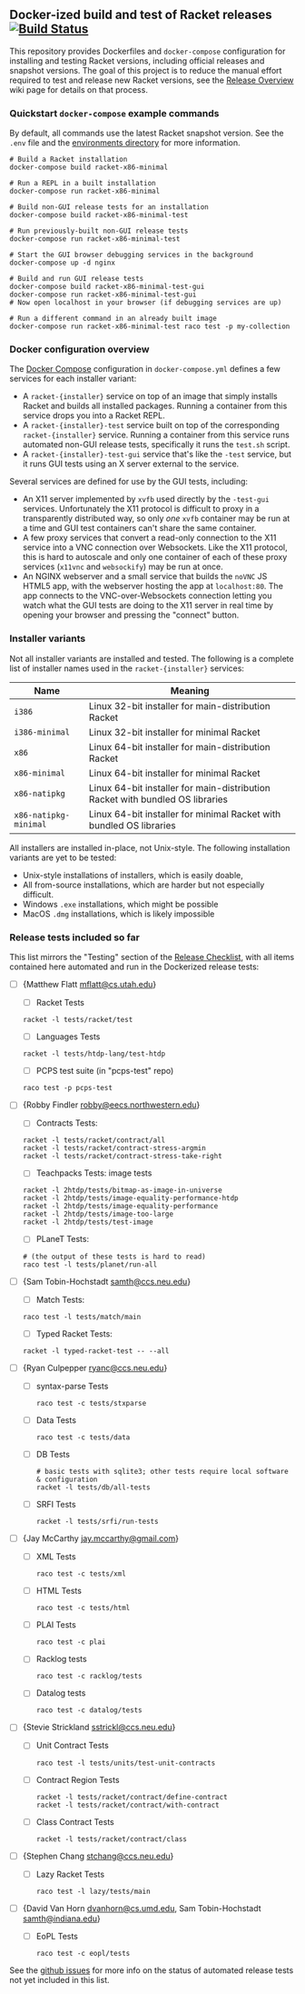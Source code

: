## Docker-ized build and test of Racket releases [![Build Status](https://travis-ci.org/samth/docker-racket-build.svg?branch=full-travis)](https://travis-ci.org/samth/docker-racket-build)

This repository provides Dockerfiles and `docker-compose` configuration for
installing and testing Racket versions, including official releases and
snapshot versions. The goal of this project is to reduce the manual effort
required to test and release new Racket versions, see the [Release Overview][1]
wiki page for details on that process.

### Quickstart `docker-compose` example commands

By default, all commands use the latest Racket snapshot version. See the `.env`
file and the [environments directory][5] for more information.

```shell
# Build a Racket installation
docker-compose build racket-x86-minimal

# Run a REPL in a built installation
docker-compose run racket-x86-minimal

# Build non-GUI release tests for an installation
docker-compose build racket-x86-minimal-test

# Run previously-built non-GUI release tests
docker-compose run racket-x86-minimal-test

# Start the GUI browser debugging services in the background
docker-compose up -d nginx

# Build and run GUI release tests
docker-compose build racket-x86-minimal-test-gui
docker-compose run racket-x86-minimal-test-gui
# Now open localhost in your browser (if debugging services are up)

# Run a different command in an already built image
docker-compose run racket-x86-minimal-test raco test -p my-collection
```

### Docker configuration overview

The [Docker Compose][2] configuration in `docker-compose.yml` defines a few
services for each installer variant:

- A `racket-{installer}` service on top of an image that simply installs Racket
and builds all installed packages. Running a container from this service drops
you into a Racket REPL.
- A `racket-{installer}-test` service built on top of the corresponding
`racket-{installer}` service. Running a container from this service runs
automated non-GUI release tests, specifically it runs the `test.sh` script.
- A `racket-{installer}-test-gui` service that's like the `-test` service, but
it runs GUI tests using an X server external to the service.

Several services are defined for use by the GUI tests, including:

- An X11 server implemented by `xvfb` used directly by the `-test-gui`
services. Unfortunately the X11 protocol is difficult to proxy in a
transparently distributed way, so only *one* `xvfb` container may be run at a
time and GUI test containers can't share the same container.
- A few proxy services that convert a read-only connection to the X11 service
into a VNC connection over Websockets. Like the X11 protocol, this is hard to
autoscale and only one container of each of these proxy services (`x11vnc` and
`websockify`) may be run at once.
- An NGINX webserver and a small service that builds the `noVNC` JS HTML5 app,
with the webserver hosting the app at `localhost:80`. The app connects to the
VNC-over-Websockets connection letting you watch what the GUI tests are doing
to the X11 server in real time by opening your browser and pressing the
"connect" button.

### Installer variants

Not all installer variants are installed and tested. The following is a
complete list of installer names used in the `racket-{installer}` services:

| Name  | Meaning |
| --- | --- |
| `i386` | Linux 32-bit installer for main-distribution Racket |
| `i386-minimal` | Linux 32-bit installer for minimal Racket |
| `x86` | Linux 64-bit installer for main-distribution Racket |
| `x86-minimal` | Linux 64-bit installer for minimal Racket |
| `x86-natipkg` | Linux 64-bit installer for main-distribution Racket with bundled OS libraries |
| `x86-natipkg-minimal` | Linux 64-bit installer for minimal Racket with bundled OS libraries |

All installers are installed in-place, not Unix-style. The following
installation variants are yet to be tested:

- Unix-style installations of installers, which is easily doable,
- All from-source installations, which are harder but not especially difficult.
- Windows `.exe` installations, which might be possible
- MacOS `.dmg` installations, which is likely impossible

### Release tests included so far

This list mirrors the "Testing" section of the [Release Checklist][3], with all
items contained here automated and run in the Dockerized release tests:

* [ ] {Matthew Flatt <mflatt@cs.utah.edu>}
  - [ ] Racket Tests
   ```
   racket -l tests/racket/test
   ```
  - [ ] Languages Tests
   ```
   racket -l tests/htdp-lang/test-htdp
   ```
  - [ ] PCPS test suite (in "pcps-test" repo)
   ```
   raco test -p pcps-test
   ```

* [ ] {Robby Findler <robby@eecs.northwestern.edu>}
  - [ ] Contracts Tests:
   ```
   racket -l tests/racket/contract/all
   racket -l tests/racket/contract-stress-argmin
   racket -l tests/racket/contract-stress-take-right
   ```

  - [ ] Teachpacks Tests: image tests
   ```
   racket -l 2htdp/tests/bitmap-as-image-in-universe
   racket -l 2htdp/tests/image-equality-performance-htdp
   racket -l 2htdp/tests/image-equality-performance
   racket -l 2htdp/tests/image-too-large
   racket -l 2htdp/tests/test-image
   ```

  - [ ] PLaneT Tests:
   ```
   # (the output of these tests is hard to read)
   raco test -l tests/planet/run-all
   ```

* [ ] {Sam Tobin-Hochstadt <samth@ccs.neu.edu>}
  - [ ] Match Tests:
  ```
  raco test -l tests/match/main
  ```

  - [ ] Typed Racket Tests:
  ```
  racket -l typed-racket-test -- --all
  ```

* [ ] {Ryan Culpepper <ryanc@ccs.neu.edu>}
  - [ ] syntax-parse Tests
    ```
    raco test -c tests/stxparse
    ```

  - [ ] Data Tests
    ```
    raco test -c tests/data
    ```

  - [ ] DB Tests
    ```
    # basic tests with sqlite3; other tests require local software & configuration
    racket -l tests/db/all-tests
    ```

  - [ ] SRFI Tests
    ```
    racket -l tests/srfi/run-tests
    ```

* [ ] {Jay McCarthy <jay.mccarthy@gmail.com>}
  - [ ] XML Tests
    ```
    raco test -c tests/xml
    ```

  - [ ] HTML Tests
    ```
    raco test -c tests/html
    ```

  - [ ] PLAI Tests
    ```
    raco test -c plai
    ```

  - [ ] Racklog tests
    ```
    raco test -c racklog/tests
    ```

  - [ ] Datalog tests
    ```
    raco test -c datalog/tests
    ```

* [ ] {Stevie Strickland <sstrickl@ccs.neu.edu>}
  - [ ] Unit Contract Tests
    ```
    raco test -l tests/units/test-unit-contracts
    ```

  - [ ] Contract Region Tests
    ```
    racket -l tests/racket/contract/define-contract
    racket -l tests/racket/contract/with-contract
    ```

  - [ ] Class Contract Tests
    ```
    racket -l tests/racket/contract/class
    ```

* [ ] {Stephen Chang <stchang@ccs.neu.edu>}
  - [ ] Lazy Racket Tests

    ```
    raco test -l lazy/tests/main
    ```

* [ ] {David Van Horn <dvanhorn@cs.umd.edu>, Sam Tobin-Hochstadt <samth@indiana.edu>}
  - [ ] EoPL Tests
    ```
    raco test -c eopl/tests
    ```


See the [github issues][4] for more info on the status of automated release
tests not yet included in this list.

[1]: https://github.com/racket/racket/wiki/Release-overview
[2]: https://docs.docker.com/compose/
[3]: https://github.com/racket/racket/wiki/Release-Checklist
[4]: https://github.com/samth/docker-racket-build/issues
[5]: https://github.com/samth/docker-racket-build/tree/master/environments
